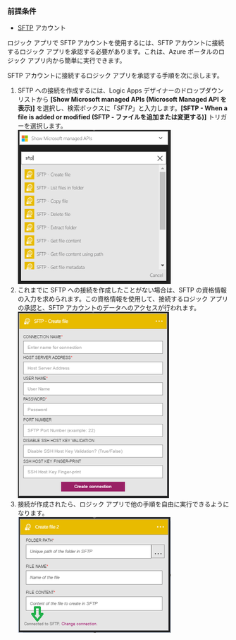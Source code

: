 ### 前提条件
* [SFTP](https://en.wikipedia.org/wiki/SSH_File_Transfer_Protocol) アカウント

ロジック アプリで SFTP アカウントを使用するには、SFTP アカウントに接続するロジック アプリを承認する必要があります。これは、Azure ポータルのロジック アプリ内から簡単に実行できます。

SFTP アカウントに接続するロジック アプリを承認する手順を次に示します。  

1. SFTP への接続を作成するには、Logic Apps デザイナーのドロップダウン リストから **[Show Microsoft managed APIs (Microsoft Managed API を表示)]** を選択し、検索ボックスに「*SFTP*」と入力します。**[SFTP - When a file is added or modified (SFTP - ファイルを追加または変更する)]** トリガーを選択します。  
   ![SFTP オンライン接続イメージ 1](./media/connectors-create-api-sftp/sftp-1.png)  
2. これまでに SFTP への接続を作成したことがない場合は、SFTP の資格情報の入力を求められます。この資格情報を使用して、接続するロジック アプリの承認と、SFTP アカウントのデータへのアクセスが行われます。  
   ![SFTP オンライン接続イメージ 2](./media/connectors-create-api-sftp/sftp-2.png)  
3. 接続が作成されたら、ロジック アプリで他の手順を自由に実行できるようになります。  
   ![SFTP オンライン接続イメージ 3](./media/connectors-create-api-sftp/sftp-3.png)  

<!---HONumber=AcomDC_0727_2016-->
